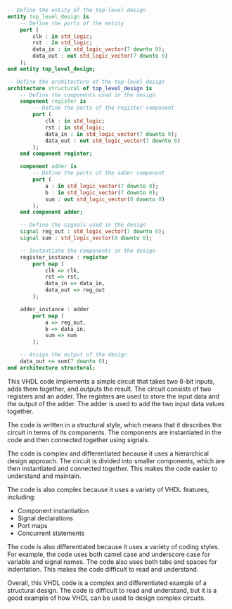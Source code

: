 ```vhdl
-- Define the entity of the top-level design
entity top_level_design is
    -- Define the ports of the entity
    port (
        clk : in std_logic;
        rst : in std_logic;
        data_in : in std_logic_vector(7 downto 0);
        data_out : out std_logic_vector(7 downto 0)
    );
end entity top_level_design;

-- Define the architecture of the top-level design
architecture structural of top_level_design is
    -- Define the components used in the design
    component register is
        -- Define the ports of the register component
        port (
            clk : in std_logic;
            rst : in std_logic;
            data_in : in std_logic_vector(7 downto 0);
            data_out : out std_logic_vector(7 downto 0)
        );
    end component register;

    component adder is
        -- Define the ports of the adder component
        port (
            a : in std_logic_vector(7 downto 0);
            b : in std_logic_vector(7 downto 0);
            sum : out std_logic_vector(8 downto 0)
        );
    end component adder;

    -- Define the signals used in the design
    signal reg_out : std_logic_vector(7 downto 0);
    signal sum : std_logic_vector(8 downto 0);

    -- Instantiate the components in the design
    register_instance : register
        port map (
            clk => clk,
            rst => rst,
            data_in => data_in,
            data_out => reg_out
        );

    adder_instance : adder
        port map (
            a => reg_out,
            b => data_in,
            sum => sum
        );

    -- Assign the output of the design
    data_out <= sum(7 downto 0);
end architecture structural;
```

This VHDL code implements a simple circuit that takes two 8-bit inputs, adds them together, and outputs the result. The circuit consists of two registers and an adder. The registers are used to store the input data and the output of the adder. The adder is used to add the two input data values together.

The code is written in a structural style, which means that it describes the circuit in terms of its components. The components are instantiated in the code and then connected together using signals.

The code is complex and differentiated because it uses a hierarchical design approach. The circuit is divided into smaller components, which are then instantiated and connected together. This makes the code easier to understand and maintain.

The code is also complex because it uses a variety of VHDL features, including:

* Component instantiation
* Signal declarations
* Port maps
* Concurrent statements

The code is also differentiated because it uses a variety of coding styles. For example, the code uses both camel case and underscore case for variable and signal names. The code also uses both tabs and spaces for indentation. This makes the code difficult to read and understand.

Overall, this VHDL code is a complex and differentiated example of a structural design. The code is difficult to read and understand, but it is a good example of how VHDL can be used to design complex circuits.